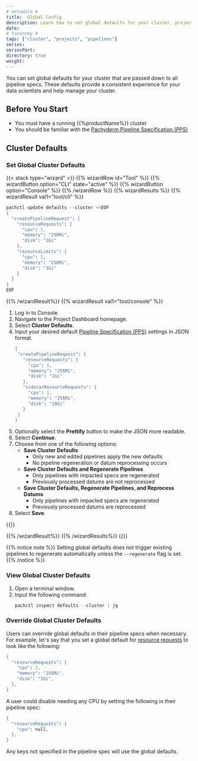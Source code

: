 ```yaml
---
# metadata # 
title:  Global Config
description: Learn how to set global defaults for your cluster, projects (coming soon), and pipelines.
date: 
# taxonomy #
tags: ["cluster", "projects", "pipelines"]
series:
seriesPart:
directory: true
weight: 
--- 
```

You can set global defaults for your cluster that are passed down to all pipeline specs. These defaults provide a consistent experience for your data scientists and help manage your cluster. 

## Before You Start

- You must have a running {{%productName%}} cluster
- You should be familiar with the [Pachyderm Pipeline Specification (PPS)](/{{%release%}}/build-dags/pipeline-spec)

## Cluster Defaults 

### Set Global Cluster Defaults


{{< stack type="wizard" >}}
{{% wizardRow id="Tool" %}}
{{% wizardButton option="CLI" state="active" %}}
{{% wizardButton option="Console" %}}
{{% /wizardRow %}}
{{% wizardResults %}}
{{% wizardResult val1="tool/cli" %}}

```s
pachctl update defaults --cluster <<EOF
{
  "createPipelineRequest": {
    "resourceRequests": {
      "cpu": 1,
      "memory": "256Mi",
      "disk": "1Gi"
    },
    "resourceLimits": {
      "cpu": 1,
      "memory": "256Mi",
      "disk": "1Gi"
    }
  }
}
EOF
```

{{% /wizardResult%}}
{{% wizardResult val1="tool/console" %}}

1. Log in to Console
2. Navigate to the Project Dashboard homepage.
3. Select **Cluster Defaults**.
4. Input your desired default [Pipeline Specification (PPS)](/{{%release%}}/build-dags/pipeline-spec) settings in JSON format. 
    ```s
   {
     "createPipelineRequest": {
       "resourceRequests": {
         "cpu": 1,
         "memory": "256Mi",
         "disk": "1Gi"
       },
       "sidecarResourceRequests": {
         "cpu": 1,
         "memory": "256Mi",
         "disk": "10Gi"
       }
     }
   }
    ```
5. Optionally select the **Prettify** button to make the JSON more readable.
6. Select **Continue**.
7. Choose from one of the following options:
    - **Save Cluster Defaults**
      - Only new and edited pipelines apply the new defaults 
      - No pipeline regeneration or datum reprocessing occurs
    - **Save Cluster Defaults and Regenerate Pipelines**
      - Only pipelines with impacted specs are regenerated 
      - Previously processed datums are not reprocessed
    - **Save Cluster Defaults, Regenerate Pipelines, and Reprocess Datums**
      - Only pipelines with impacted specs are regenerated
      - Previously processed datums are reprocessed
8. Select **Save**.

{{<youtube YbL44gqm73E>}}

{{% /wizardResult%}}
{{% /wizardResults%}}
{{</stack>}}
 

{{% notice note %}}
Setting global defaults does not trigger existing pipelines to regenerate automatically unless the `--regenerate` flag is set.
{{% /notice %}}

### View Global Cluster Defaults

1. Open a terminal window.
2. Input the following command:
   ```s
   pachctl inspect defaults --cluster | jq
   ```
  
### Override Global Cluster Defaults

Users can override global defaults in their pipeline specs when necessary. For example, let's say that you set a global default for [resource requests](/{{%release%}}/build-dags/pipeline-spec/resource-request/) to look like the following:

```s
{
  "resourceRequests": {
    "cpu": 1,
    "memory": "256Mi",
    "disk": "1Gi",
  },
}
```

A user could disable needing any CPU by setting the following in their pipeline spec:

```s
{
  "resourceRequests": {
    "cpu": null,
  },
}
```

Any keys not specified in the pipeline spec will use the global defaults. 